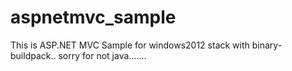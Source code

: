 # aspnetmvc_sample
This is ASP.NET MVC Sample for windows2012 stack with binary-buildpack..
sorry for not java.......
